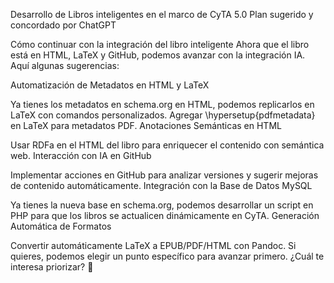 Desarrollo de Libros inteligentes en el marco de CyTA 5.0
Plan sugerido y concordado por ChatGPT

Cómo continuar con la integración del libro inteligente
Ahora que el libro está en HTML, LaTeX y GitHub, podemos avanzar con la integración IA. Aquí algunas sugerencias:

Automatización de Metadatos en HTML y LaTeX

Ya tienes los metadatos en schema.org en HTML, podemos replicarlos en LaTeX con comandos personalizados.
Agregar \hypersetup{pdfmetadata} en LaTeX para metadatos PDF.
Anotaciones Semánticas en HTML

Usar RDFa en el HTML del libro para enriquecer el contenido con semántica web.
Interacción con IA en GitHub

Implementar acciones en GitHub para analizar versiones y sugerir mejoras de contenido automáticamente.
Integración con la Base de Datos MySQL

Ya tienes la nueva base en schema.org, podemos desarrollar un script en PHP para que los libros se actualicen dinámicamente en CyTA.
Generación Automática de Formatos

Convertir automáticamente LaTeX a EPUB/PDF/HTML con Pandoc.
Si quieres, podemos elegir un punto específico para avanzar primero. ¿Cuál te interesa priorizar? 🚀
